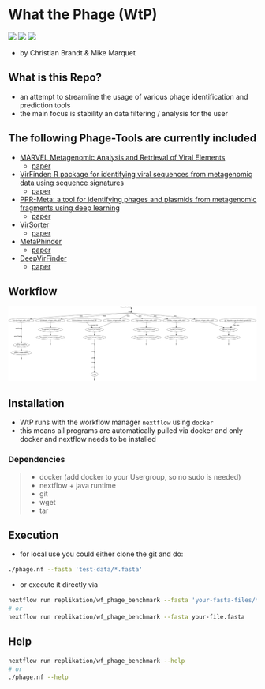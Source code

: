 # What the Phage (WtP)

![](https://img.shields.io/badge/nextflow-19.10.0-brightgreen)
![](https://img.shields.io/badge/uses-docker-blue.svg)
![](https://img.shields.io/badge/licence-GPL--3.0-lightgrey.svg)

* by Christian Brandt & Mike Marquet

## What is this Repo?

* an attempt to streamline the usage of various phage identification and prediction tools
* the main focus is stability an data filtering / analysis for the user

## The following Phage-Tools are currently included

* [MARVEL Metagenomic Analysis and Retrieval of Viral Elements](https://github.com/LaboratorioBioinformatica/MARVEL#metagenomic-analysis-and-retrieval-of-viral-elements)
  * [paper](https://www.frontiersin.org/articles/10.3389/fgene.2018.00304/full)
* [VirFinder: R package for identifying viral sequences from metagenomic data using sequence signatures](https://github.com/jessieren/VirFinder)
  * [paper](https://link.springer.com/epdf/10.1186/s40168-017-0283-5?)
* [PPR-Meta: a tool for identifying phages and plasmids from metagenomic fragments using deep learning](https://github.com/zhenchengfang/PPR-Meta)
  * [paper](https://www.ncbi.nlm.nih.gov/pmc/articles/PMC6586199/)
* [VirSorter](https://github.com/simroux/VirSorter)
  * [paper](https://peerj.com/articles/985/)
* [MetaPhinder](https://github.com/vanessajurtz/MetaPhinder)
  * [paper](https://journals.plos.org/plosone/article?id=10.1371/journal.pone.0163111)
* [DeepVirFinder](https://github.com/jessieren/DeepVirFinder)
  * [paper](https://arxiv.org/abs/1806.07810)

## Workflow

![chart](figures/chart.png)

## Installation

* WtP runs with the workflow manager `nextflow` using `docker`
* this means all programs are automatically pulled via docker and only docker and nextflow needs to be installed

### Dependencies

>   * docker (add docker to your Usergroup, so no sudo is needed)
>   * nextflow + java runtime 
>   * git
>   * wget
>   * tar

## Execution

* for local use you could either clone the git and do:

```bash
./phage.nf --fasta 'test-data/*.fasta'
```

* or execute it directly via 

```bash
nextflow run replikation/wf_phage_benchmark --fasta 'your-fasta-files/*.fasta'
# or
nextflow run replikation/wf_phage_benchmark --fasta your-file.fasta
```


## Help

```bash
nextflow run replikation/wf_phage_benchmark --help
# or
./phage.nf --help
```